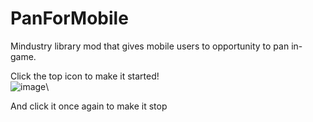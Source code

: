 # PanForMobile
Mindustry library mod that gives mobile users to opportunity to pan in-game.

Click the top icon to make it started!\
![image](https://user-images.githubusercontent.com/76529491/190892201-c4faf9b1-b495-49d2-b52a-56ff2627ebab.png)\

And click it once again to make it stop


